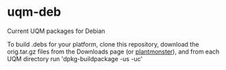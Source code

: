 uqm-deb
=======

Current UQM packages for Debian

To build .debs for your platform, clone this repository, download the orig.tar.gz files from the Downloads page (or [plantmonster](http://plantmonster.servebeer.com/~oldlaptop/uqm-packages/deb/)), and from each UQM directory run 'dpkg-buildpackage -us -uc'
